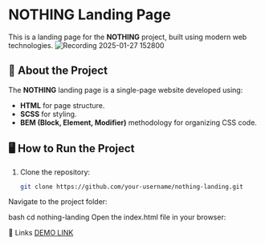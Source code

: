 # NOTHING Landing Page

This is a landing page for the **NOTHING** project, built using modern web technologies.
![Recording 2025-01-27 152800](https://github.com/user-attachments/assets/2d2e6103-df49-4d50-98ab-0cbf24664c48)

## 🚀 About the Project

The **NOTHING** landing page is a single-page website developed using:
- **HTML** for page structure.
- **SCSS** for styling.
- **BEM (Block, Element, Modifier)** methodology for organizing CSS code.

## 🖥 How to Run the Project

1. Clone the repository:
   ```bash
   git clone https://github.com/your-username/nothing-landing.git
Navigate to the project folder:

bash
cd nothing-landing
Open the index.html file in your browser:

🔗 Links
[DEMO LINK](https://makksymsly.github.io/Nothing-landing/)
